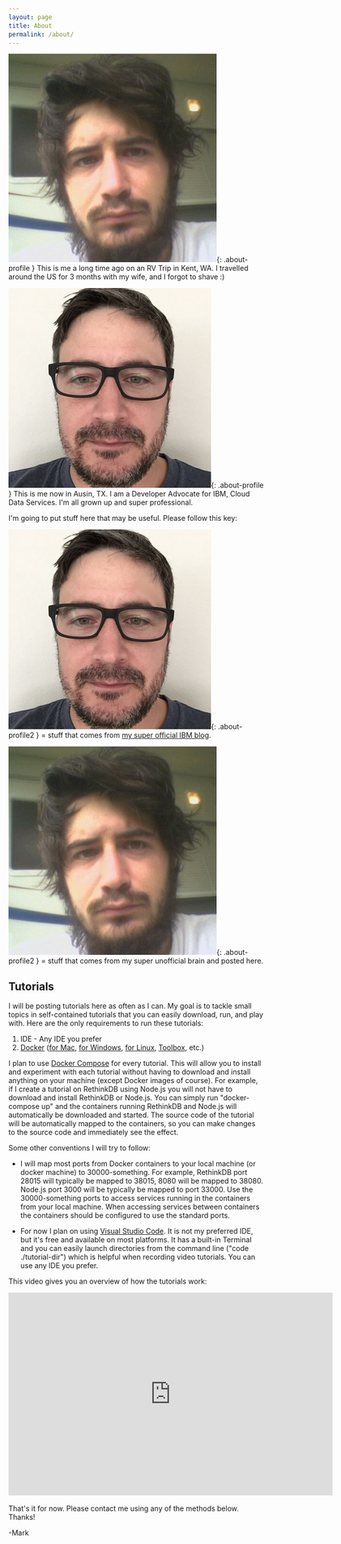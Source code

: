 ```yaml
---
layout: page
title: About
permalink: /about/
---
```


![Me, a long time ago](/img/profile0.jpg){: .about-profile } This is me a long time ago on an RV Trip in Kent, WA.
I travelled around the US for 3 months with my wife, and I forgot to shave :)

![Me, now](/img/profile1.jpg){: .about-profile } This is me now in Ausin, TX. I am a Developer Advocate for IBM, Cloud Data Services.
I'm all grown up and super professional.

I'm going to put stuff here that may be useful. Please follow this key:

![Me, now](/img/profile1.jpg){: .about-profile2 } = stuff that comes from [my super official IBM blog](https://developer.ibm.com/clouddataservices/author/markwats/). 

![Me, a long time ago](/img/profile0.jpg){: .about-profile2 } = stuff that comes from my super unofficial brain and posted here.

## Tutorials

I will be posting tutorials here as often as I can. My goal is to tackle small topics in self-contained tutorials
that you can easily download, run, and play with. Here are the only requirements to run these tutorials:

1. IDE - Any IDE you prefer
2. [Docker](https://www.docker.com/) ([for Mac](https://www.docker.com/products/docker#/mac), [for Windows](https://www.docker.com/products/docker#/windows), [for Linux](https://www.docker.com/products/docker#/linux), [Toolbox](https://www.docker.com/products/docker-toolbox), etc.)

I plan to use [Docker Compose](https://docs.docker.com/compose/) for every tutorial. This will allow you to install and experiment with each tutorial
without having to download and install anything on your machine (except Docker images of course). 
For example, if I create a tutorial on RethinkDB using Node.js you will not have to download and install RethinkDB or Node.js.
You can simply run "docker-compose up" and the containers running RethinkDB and Node.js will automatically be downloaded and started. 
The source code of the tutorial will be automatically mapped to the containers, so you can make changes to the source code and 
immediately see the effect. 

Some other conventions I will try to follow:

* I will map most ports from Docker containers to your local machine (or docker machine) to 30000-something.
For example, RethinkDB port 28015 will typically be mapped to 38015, 8080 will be mapped to 38080.
Node.js port 3000 will be typically be mapped to port 33000.
Use the 30000-something ports to access services running in the containers from your local machine.
When accessing services between containers the containers should be configured to use the standard ports.

* For now I plan on using [Visual Studio Code](https://code.visualstudio.com/download). It is not my preferred IDE,
but it's free and available on most platforms. It has a built-in Terminal and you can easily launch directories from the command line
("code ./tutorial-dir") which is helpful when recording video tutorials. You can use any IDE you prefer.

This video gives you an overview of how the tutorials work:

<iframe width="640" height="400" src="https://www.youtube.com/embed/dabkH3bUXHI" frameborder="0" allowfullscreen></iframe>


That's it for now. Please contact me using any of the methods below. Thanks!

-Mark


